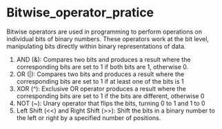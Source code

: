 # Bitwise_operator_pratice
Bitwise operators are used in programming to perform operations on individual bits of binary numbers. These operators work at the bit level, manipulating bits directly within binary representations of data.

1) AND (&): Compares two bits and produces a result where the corresponding bits are set to 1 if both bits are 1, otherwise 0.
2) OR (|): Compares two bits and produces a result where the corresponding bits are set to 1 if at least one of the bits is 1
3) XOR (^): Exclusive OR operator produces a result where the corresponding bits are set to 1 if the bits are different, otherwise 0
4) NOT (~): Unary operator that flips the bits, turning 0 to 1 and 1 to 0
5) Left Shift (<<) and Right Shift (>>): Shift the bits in a binary number to the left or right by a specified number of positions.
